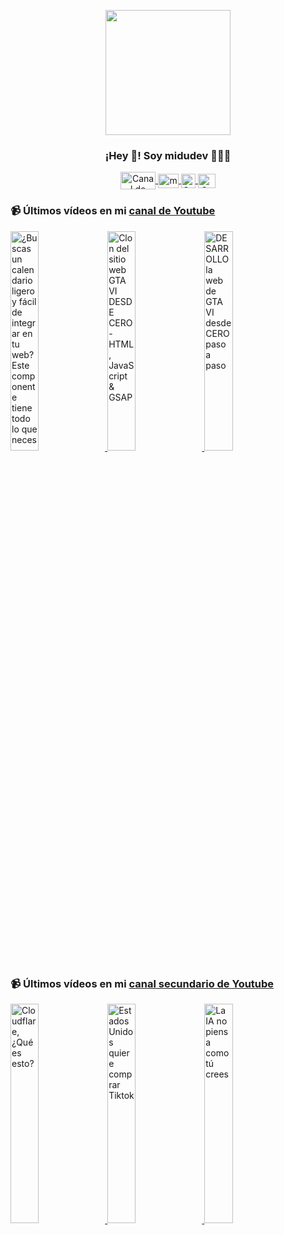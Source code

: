 <p align="center" width="300">
   <img align="center" width="200" src="https://user-images.githubusercontent.com/1561955/106762302-fda9de00-6635-11eb-99be-3ef744e60c0e.png" />
   <h3 align="center">¡Hey 👋! Soy midudev 👨🏻‍💻</h3>
</p>

<p align="center">
   <a href="https://twitch.tv/midudev" target="blank">
    <img align="center" src="https://upload.wikimedia.org/wikipedia/commons/c/ce/Twitch_logo_2019.svg" alt="Canal de Twitch de midudev" height="28px" width="56px" />
  </a>
  <span style="width: 8px;"> </span>
   <a href="https://youtube.com/midudev" target="blank">
    <img align="center" src="https://upload.wikimedia.org/wikipedia/commons/0/09/YouTube_full-color_icon_%282017%29.svg" alt="midudev" height="23px" width="33px" />
  </a>
  <span style="width: 8px;"> </span>
  <a href="https://instagram.com/midu.dev" target="blank">
    <img align="center" src="https://upload.wikimedia.org/wikipedia/commons/e/e7/Instagram_logo_2016.svg" alt="Canal de Instagram de midu.dev" height="23px" width="23px" />
  </a>
  <span style="width: 8px;"> </span>
  <a href="https://twitter.com/midudev" target="blank">
    <img align="center" src="https://upload.wikimedia.org/wikipedia/commons/thumb/6/6f/Logo_of_Twitter.svg/2491px-Logo_of_Twitter.svg.png" alt="Canal de Twitter de midudev" height="23px" width="28px" />
  </a>
</p>

### 📹 Últimos vídeos en mi [canal de Youtube](https://youtube.com/midudev?sub_confirmation=1)

<a href='https://youtu.be/alaresW-4KE' target='_blank'>
  <img width='30%' src='https://img.youtube.com/vi/alaresW-4KE/mqdefault.jpg' alt='¿Buscas un calendario ligero y fácil de integrar en tu web?  Este componente tiene todo lo que neces' />
</a>
<a href='https://youtu.be/YAgkFlyw_i0' target='_blank'>
  <img width='30%' src='https://img.youtube.com/vi/YAgkFlyw_i0/mqdefault.jpg' alt='Clon del sitio web GTA VI DESDE CERO - HTML, JavaScript & GSAP' />
</a>
<a href='https://youtu.be/OAsJyj4Wr8k' target='_blank'>
  <img width='30%' src='https://img.youtube.com/vi/OAsJyj4Wr8k/mqdefault.jpg' alt='DESARROLLO la web de GTA VI desde CERO paso a paso' />
</a>

### 📹 Últimos vídeos en mi [canal secundario de Youtube](https://youtube.com/midulive?sub_confirmation=1)

<a href='https://youtu.be/sFpgjAql_zk' target='_blank'>
  <img width='30%' src='https://img.youtube.com/vi/sFpgjAql_zk/mqdefault.jpg' alt='Cloudflare, ¿Qué es esto?' />
</a>
<a href='https://youtu.be/OjAjMkMBA08' target='_blank'>
  <img width='30%' src='https://img.youtube.com/vi/OjAjMkMBA08/mqdefault.jpg' alt='Estados Unidos quiere comprar Tiktok' />
</a>
<a href='https://youtu.be/MJs0esmaf-I' target='_blank'>
  <img width='30%' src='https://img.youtube.com/vi/MJs0esmaf-I/mqdefault.jpg' alt='La IA no piensa como tú crees' />
</a>